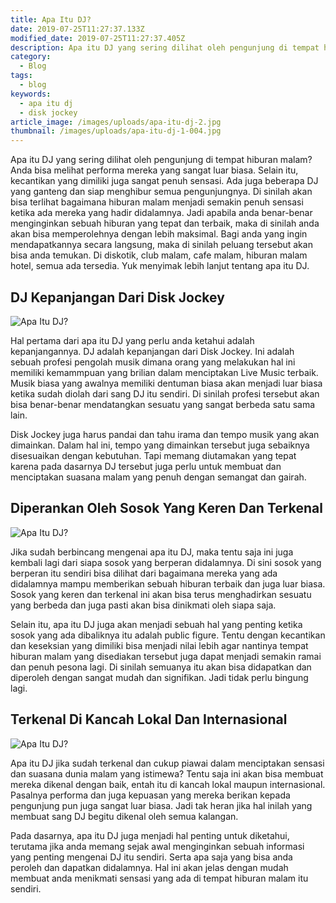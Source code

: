 ```yaml
---
title: Apa Itu DJ?
date: 2019-07-25T11:27:37.133Z
modified_date: 2019-07-25T11:27:37.405Z
description: Apa itu DJ yang sering dilihat oleh pengunjung di tempat hiburan malam? Anda bisa melihat performa mereka yang sangat luar biasa. Selain itu, kecantikan yang dimiliki juga sangat penuh sensasi
category:
  - Blog
tags:
  - blog
keywords:
  - apa itu dj
  - disk jockey
article_image: /images/uploads/apa-itu-dj-2.jpg
thumbnail: /images/uploads/apa-itu-dj-1-004.jpg
---
```

Apa itu DJ yang sering dilihat oleh pengunjung di tempat hiburan malam? Anda bisa melihat performa mereka yang sangat luar biasa. Selain itu, kecantikan yang dimiliki juga sangat penuh sensasi. Ada juga beberapa DJ yang ganteng dan siap menghibur semua pengunjungnya. Di sinilah akan bisa terlihat bagaimana hiburan malam menjadi semakin penuh sensasi ketika ada mereka yang hadir didalamnya. Jadi apabila anda benar-benar menginginkan sebuah hiburan yang tepat dan terbaik, maka di sinilah anda akan bisa memperolehnya dengan lebih maksimal. Bagi anda yang ingin mendapatkannya secara langsung, maka di sinilah peluang tersebut akan bisa anda temukan. Di diskotik, club malam, cafe malam, hiburan malam hotel, semua ada tersedia. Yuk menyimak lebih lanjut tentang apa itu DJ.



## DJ Kepanjangan Dari Disk Jockey

![Apa Itu DJ?](https://res.cloudinary.com/kodai/image/upload/v1566286014/dm/a/apa-itu-dj-3.jpg)

Hal pertama dari apa itu DJ yang perlu anda ketahui adalah kepanjangannya. DJ adalah kepanjangan dari Disk Jockey. Ini adalah sebuah profesi pengolah musik dimana orang yang melakukan hal ini memiliki kemammpuan yang brilian dalam menciptakan Live Music terbaik. Musik biasa yang awalnya memiliki dentuman biasa akan menjadi luar biasa ketika sudah diolah dari sang DJ itu sendiri. Di sinilah profesi tersebut akan bisa benar-benar mendatangkan sesuatu yang sangat berbeda satu sama lain.

Disk Jockey juga harus pandai dan tahu irama dan tempo musik yang akan dimainkan. Dalam hal ini, tempo yang dimainkan tersebut juga sebaiknya disesuaikan dengan kebutuhan. Tapi memang diutamakan yang tepat karena pada dasarnya DJ tersebut juga perlu untuk membuat dan menciptakan suasana malam yang penuh dengan semangat dan gairah.



## Diperankan Oleh Sosok Yang Keren Dan Terkenal

![Apa Itu DJ?](https://res.cloudinary.com/kodai/image/upload/v1566286014/dm/a/apa-itu-dj-2.jpg)

Jika sudah berbincang mengenai apa itu DJ, maka tentu saja ini juga kembali lagi dari siapa sosok yang berperan didalamnya. Di sini sosok yang berperan itu sendiri bisa dilihat dari bagaimana mereka yang ada didalamnya mampu memberikan sebuah hiburan terbaik dan juga luar biasa. Sosok yang keren dan terkenal ini akan bisa terus menghadirkan sesuatu yang berbeda dan juga pasti akan bisa dinikmati oleh siapa saja.

Selain itu, apa itu DJ juga akan menjadi sebuah hal yang penting ketika sosok yang ada dibaliknya itu adalah public figure. Tentu dengan kecantikan dan keseksian yang dimiliki bisa menjadi nilai lebih agar nantinya tempat hiburan malam yang disediakan tersebut juga dapat menjadi semakin ramai dan penuh pesona lagi. Di sinilah semuanya itu akan bisa didapatkan dan diperoleh dengan sangat mudah dan signifikan. Jadi tidak perlu bingung lagi.



## Terkenal Di Kancah Lokal Dan Internasional

![Apa Itu DJ?](https://res.cloudinary.com/kodai/image/upload/v1566286014/dm/a/apa-itu-dj-1.jpg)

Apa itu DJ jika sudah terkenal dan cukup piawai dalam menciptakan sensasi dan suasana dunia malam yang istimewa? Tentu saja ini akan bisa membuat mereka dikenal dengan baik, entah itu di kancah lokal maupun internasional. Pasalnya performa dan juga kepuasan yang mereka berikan kepada pengunjung pun juga sangat luar biasa. Jadi tak heran jika hal inilah yang membuat sang DJ begitu dikenal oleh semua kalangan.

Pada dasarnya, apa itu DJ juga menjadi hal penting untuk diketahui, terutama jika anda memang sejak awal menginginkan sebuah informasi yang penting mengenai DJ itu sendiri. Serta apa saja yang bisa anda peroleh dan dapatkan didalamnya. Hal ini akan jelas dengan mudah membuat anda menikmati sensasi yang ada di tempat hiburan malam itu sendiri.
